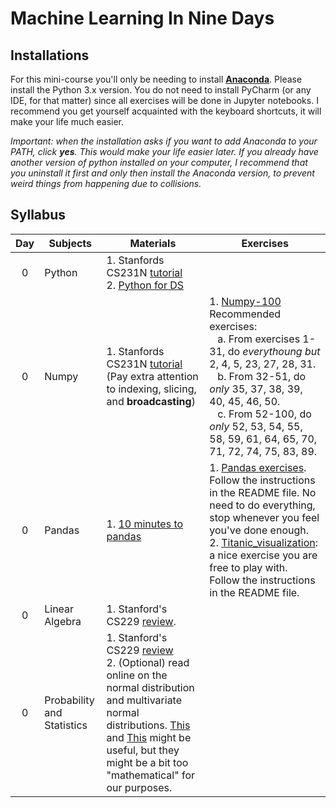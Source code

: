 # Machine Learning In Nine Days

## Installations
For this mini-course you'll only be needing to install [**Anaconda**](https://www.anaconda.com/distribution/#download-section).
Please install the Python 3.x version. 
You do not need to install PyCharm (or any IDE, for that matter) since all exercises will be done in Jupyter notebooks. I recommend you get yourself acquainted with the keyboard shortcuts, it will make your life much easier. 

*Important: when the installation asks if you want to add Anaconda to your PATH, click **yes**. This would make your life easier later. If you already have another version of python installed on your computer, I recommend that you uninstall it first and only then install the Anaconda version, to prevent weird things from happening due to collisions.*

## Syllabus

|  Day  | Subjects | Materials | Exercises |
| :---: | --- | --- | --- |
| 0 | Python | 1. Stanfords CS231N [tutorial](http://cs231n.github.io/python-numpy-tutorial/) <br> 2. [Python for DS](Day%200/3%20Python/Python_Basic_Concepts.ipynb) |  |
| 0 | Numpy | 1. Stanfords CS231N [tutorial](http://cs231n.github.io/python-numpy-tutorial/) (Pay extra attention to indexing, slicing, and **broadcasting**)  | 1. [Numpy-100](Day%200/2%20Numpy%20) <br> Recommended exercises: <br> &nbsp;&nbsp;&nbsp;a. From exercises 1-31, do *everythoung but* 2, 4, 5, 23, 27, 28, 31. <br> &nbsp;&nbsp;&nbsp;b. From 32-51, do *only* 35, 37, 38, 39, 40, 45, 46, 50. <br> &nbsp;&nbsp;&nbsp;c. From 52-100, do *only* 52, 53, 54, 55, 58, 59, 61, 64, 65, 70, 71, 72, 74, 75, 83, 89.|
| 0 | Pandas | 1. [10 minutes to pandas](https://pandas.pydata.org/pandas-docs/stable/getting_started/10min.html) | 1. [Pandas exercises](Day%200/3%20Pandas/pandas_exercises). Follow the instructions in the README file. No need to do everything, stop whenever you feel you've done enough. <br> 2. [Titanic_visualization](Day%200/3%20Pandas/Titanic_visualization): a nice exercise you are free to play with. Follow the instructions in the README file. |
| 0 | Linear Algebra | 1. Stanford's CS229 [review](http://cs229.stanford.edu/section/cs229-linalg.pdf). | |
| 0 | Probability and Statistics | 1. Stanford's CS229 [review](http://cs229.stanford.edu/section/cs229-prob.pdf) <br> 2. (Optional) read online on the normal distribution and multivariate normal distributions. [This](http://cs229.stanford.edu/section/gaussians.pdf) and [This](http://cs229.stanford.edu/section/more_on_gaussians.pdf) might be useful, but they might be a bit too "mathematical" for our purposes. | |

